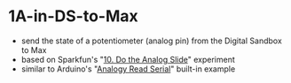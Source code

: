 # 1A-in-DS-to-Max
- send the state of a potentiometer (analog pin) from the Digital Sandbox to Max
- based on Sparkfun's "[10. Do the Analog Slide](https://learn.sparkfun.com/tutorials/digital-sandbox-arduino-companion/10-do-the-analog-slide)" experiment
- similar to Arduino's "[Analogy Read Serial](https://www.arduino.cc/en/Tutorial/BuiltInExamples/AnalogReadSerial)" built-in example
